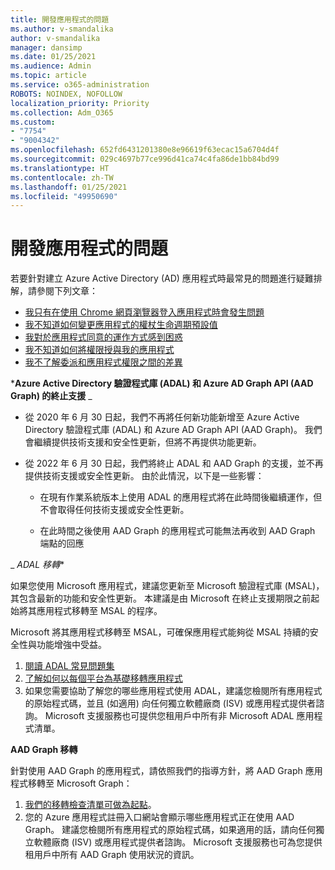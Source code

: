 ```yaml
---
title: 開發應用程式的問題
ms.author: v-smandalika
author: v-smandalika
manager: dansimp
ms.date: 01/25/2021
ms.audience: Admin
ms.topic: article
ms.service: o365-administration
ROBOTS: NOINDEX, NOFOLLOW
localization_priority: Priority
ms.collection: Adm_O365
ms.custom:
- "7754"
- "9004342"
ms.openlocfilehash: 652fd6431201380e8e96619f63ecac15a6704d4f
ms.sourcegitcommit: 029c4697b77ce996d41ca74c4fa86de1bb84bd99
ms.translationtype: HT
ms.contentlocale: zh-TW
ms.lasthandoff: 01/25/2021
ms.locfileid: "49950690"
---
```

# <a name="issues-developing-applications"></a>開發應用程式的問題

若要針對建立 Azure Active Directory (AD) 應用程式時最常見的問題進行疑難排解，請參閱下列文章：

- [我只有在使用 Chrome 網頁瀏覽器登入應用程式時會發生問題](https://docs.microsoft.com/office365/troubleshoot/miscellaneous/chrome-behavior-affects-applications) 
- [我不知道如何變更應用程式的權杖生命週期預設值](https://docs.microsoft.com/azure/active-directory/develop/registration-config-change-token-lifetime-how-to) 
- [我對於應用程式同意的運作方式感到困惑](https://docs.microsoft.com/azure/active-directory/application-dev-consent-framework) 
- [我不知道如何將權限授與我的應用程式](https://docs.microsoft.com/azure/active-directory/manage-apps/configure-user-consent) 
- [我不了解委派和應用程式權限之間的差異](https://docs.microsoft.com/azure/active-directory/develop/delegated-and-app-perms)

***Azure Active Directory 驗證程式庫 (ADAL) 和 Azure AD Graph API (AAD Graph) 的終止支援** _

- 從 2020 年 6 月 30 日起，我們不再將任何新功能新增至 Azure Active Directory 驗證程式庫 (ADAL) 和 Azure AD Graph API (AAD Graph)。 我們會繼續提供技術支援和安全性更新，但將不再提供功能更新。

- 從 2022 年 6 月 30 日起，我們將終止 ADAL 和 AAD Graph 的支援，並不再提供技術支援或安全性更新。 由於此情況，以下是一些影響：

    - 在現有作業系統版本上使用 ADAL 的應用程式將在此時間後繼續運作，但不會取得任何技術支援或安全性更新。

    - 在此時間之後使用 AAD Graph 的應用程式可能無法再收到 AAD Graph 端點的回應

_ *ADAL 移轉**

如果您使用 Microsoft 應用程式，建議您更新至 Microsoft 驗證程式庫 (MSAL)，其包含最新的功能和安全性更新。 本建議是由 Microsoft 在終止支援期限之前起始將其應用程式移轉至 MSAL 的程序。 

Microsoft 將其應用程式移轉至 MSAL，可確保應用程式能夠從 MSAL 持續的安全性與功能增強中受益。

1. [閱讀 ADAL 常見問題集](https://docs.microsoft.com/azure/active-directory/develop/msal-migration#frequently-asked-questions-faq) 
2. [了解如何以每個平台為基礎移轉應用程式](https://docs.microsoft.com/azure/active-directory/develop/msal-migration#frequently-asked-questions-faq) 
3. 如果您需要協助了解您的哪些應用程式使用 ADAL，建議您檢閱所有應用程式的原始程式碼，並且 (如適用) 向任何獨立軟體廠商 (ISV) 或應用程式提供者諮詢。 Microsoft 支援服務也可提供您租用戶中所有非 Microsoft ADAL 應用程式清單。

**AAD Graph 移轉**

針對使用 AAD Graph 的應用程式，請依照我們的指導方針，將 AAD Graph 應用程式移轉至 Microsoft Graph：

1. [我們的移轉檢查清單可做為起點](https://docs.microsoft.com/graph/migrate-azure-ad-graph-planning-checklist)。 
2. 您的 Azure 應用程式註冊入口網站會顯示哪些應用程式正在使用 AAD Graph。 建議您檢閱所有應用程式的原始程式碼，如果適用的話，請向任何獨立軟體廠商 (ISV) 或應用程式提供者諮詢。 Microsoft 支援服務也可為您提供租用戶中所有 AAD Graph 使用狀況的資訊。







